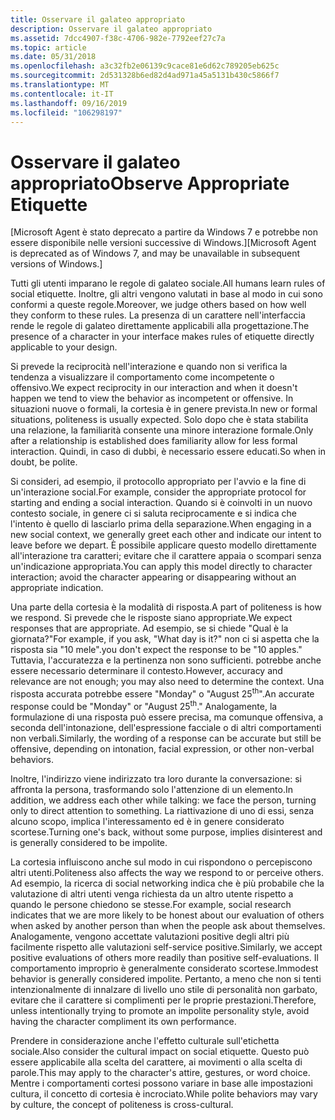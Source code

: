 ```yaml
---
title: Osservare il galateo appropriato
description: Osservare il galateo appropriato
ms.assetid: 7dcc4907-f38c-4706-982e-7792eef27c7a
ms.topic: article
ms.date: 05/31/2018
ms.openlocfilehash: a3c32fb2e06139c9cace81e6d62c789205eb625c
ms.sourcegitcommit: 2d531328b6ed82d4ad971a45a5131b430c5866f7
ms.translationtype: MT
ms.contentlocale: it-IT
ms.lasthandoff: 09/16/2019
ms.locfileid: "106298197"
---
```

# <a name="observe-appropriate-etiquette"></a><span data-ttu-id="56241-103">Osservare il galateo appropriato</span><span class="sxs-lookup"><span data-stu-id="56241-103">Observe Appropriate Etiquette</span></span>

<span data-ttu-id="56241-104">\[Microsoft Agent è stato deprecato a partire da Windows 7 e potrebbe non essere disponibile nelle versioni successive di Windows.\]</span><span class="sxs-lookup"><span data-stu-id="56241-104">\[Microsoft Agent is deprecated as of Windows 7, and may be unavailable in subsequent versions of Windows.\]</span></span>

<span data-ttu-id="56241-105">Tutti gli utenti imparano le regole di galateo sociale.</span><span class="sxs-lookup"><span data-stu-id="56241-105">All humans learn rules of social etiquette.</span></span> <span data-ttu-id="56241-106">Inoltre, gli altri vengono valutati in base al modo in cui sono conformi a queste regole.</span><span class="sxs-lookup"><span data-stu-id="56241-106">Moreover, we judge others based on how well they conform to these rules.</span></span> <span data-ttu-id="56241-107">La presenza di un carattere nell'interfaccia rende le regole di galateo direttamente applicabili alla progettazione.</span><span class="sxs-lookup"><span data-stu-id="56241-107">The presence of a character in your interface makes rules of etiquette directly applicable to your design.</span></span>

<span data-ttu-id="56241-108">Si prevede la reciprocità nell'interazione e quando non si verifica la tendenza a visualizzare il comportamento come incompetente o offensivo.</span><span class="sxs-lookup"><span data-stu-id="56241-108">We expect reciprocity in our interaction and when it doesn't happen we tend to view the behavior as incompetent or offensive.</span></span> <span data-ttu-id="56241-109">In situazioni nuove o formali, la cortesia è in genere prevista.</span><span class="sxs-lookup"><span data-stu-id="56241-109">In new or formal situations, politeness is usually expected.</span></span> <span data-ttu-id="56241-110">Solo dopo che è stata stabilita una relazione, la familiarità consente una minore interazione formale.</span><span class="sxs-lookup"><span data-stu-id="56241-110">Only after a relationship is established does familiarity allow for less formal interaction.</span></span> <span data-ttu-id="56241-111">Quindi, in caso di dubbi, è necessario essere educati.</span><span class="sxs-lookup"><span data-stu-id="56241-111">So when in doubt, be polite.</span></span>

<span data-ttu-id="56241-112">Si consideri, ad esempio, il protocollo appropriato per l'avvio e la fine di un'interazione social.</span><span class="sxs-lookup"><span data-stu-id="56241-112">For example, consider the appropriate protocol for starting and ending a social interaction.</span></span> <span data-ttu-id="56241-113">Quando si è coinvolti in un nuovo contesto sociale, in genere ci si saluta reciprocamente e si indica che l'intento è quello di lasciarlo prima della separazione.</span><span class="sxs-lookup"><span data-stu-id="56241-113">When engaging in a new social context, we generally greet each other and indicate our intent to leave before we depart.</span></span> <span data-ttu-id="56241-114">È possibile applicare questo modello direttamente all'interazione tra caratteri; evitare che il carattere appaia o scompari senza un'indicazione appropriata.</span><span class="sxs-lookup"><span data-stu-id="56241-114">You can apply this model directly to character interaction; avoid the character appearing or disappearing without an appropriate indication.</span></span>

<span data-ttu-id="56241-115">Una parte della cortesia è la modalità di risposta.</span><span class="sxs-lookup"><span data-stu-id="56241-115">A part of politeness is how we respond.</span></span> <span data-ttu-id="56241-116">Si prevede che le risposte siano appropriate.</span><span class="sxs-lookup"><span data-stu-id="56241-116">We expect responses that are appropriate.</span></span> <span data-ttu-id="56241-117">Ad esempio, se si chiede "Qual è la giornata?"</span><span class="sxs-lookup"><span data-stu-id="56241-117">For example, if you ask, "What day is it?"</span></span> <span data-ttu-id="56241-118">non ci si aspetta che la risposta sia "10 mele".</span><span class="sxs-lookup"><span data-stu-id="56241-118">you don't expect the response to be "10 apples."</span></span> <span data-ttu-id="56241-119">Tuttavia, l'accuratezza e la pertinenza non sono sufficienti. potrebbe anche essere necessario determinare il contesto.</span><span class="sxs-lookup"><span data-stu-id="56241-119">However, accuracy and relevance are not enough; you may also need to determine the context.</span></span> <span data-ttu-id="56241-120">Una risposta accurata potrebbe essere "Monday" o "August 25<sup>th</sup>".</span><span class="sxs-lookup"><span data-stu-id="56241-120">An accurate response could be "Monday" or "August 25<sup>th</sup>."</span></span> <span data-ttu-id="56241-121">Analogamente, la formulazione di una risposta può essere precisa, ma comunque offensiva, a seconda dell'intonazione, dell'espressione facciale o di altri comportamenti non verbali.</span><span class="sxs-lookup"><span data-stu-id="56241-121">Similarly, the wording of a response can be accurate but still be offensive, depending on intonation, facial expression, or other non-verbal behaviors.</span></span>

<span data-ttu-id="56241-122">Inoltre, l'indirizzo viene indirizzato tra loro durante la conversazione: si affronta la persona, trasformando solo l'attenzione di un elemento.</span><span class="sxs-lookup"><span data-stu-id="56241-122">In addition, we address each other while talking: we face the person, turning only to direct attention to something.</span></span> <span data-ttu-id="56241-123">La riattivazione di uno di essi, senza alcuno scopo, implica l'interessamento ed è in genere considerato scortese.</span><span class="sxs-lookup"><span data-stu-id="56241-123">Turning one's back, without some purpose, implies disinterest and is generally considered to be impolite.</span></span>

<span data-ttu-id="56241-124">La cortesia influiscono anche sul modo in cui rispondono o percepiscono altri utenti.</span><span class="sxs-lookup"><span data-stu-id="56241-124">Politeness also affects the way we respond to or perceive others.</span></span> <span data-ttu-id="56241-125">Ad esempio, la ricerca di social networking indica che è più probabile che la valutazione di altri utenti venga richiesta da un altro utente rispetto a quando le persone chiedono se stesse.</span><span class="sxs-lookup"><span data-stu-id="56241-125">For example, social research indicates that we are more likely to be honest about our evaluation of others when asked by another person than when the people ask about themselves.</span></span> <span data-ttu-id="56241-126">Analogamente, vengono accettate valutazioni positive degli altri più facilmente rispetto alle valutazioni self-service positive.</span><span class="sxs-lookup"><span data-stu-id="56241-126">Similarly, we accept positive evaluations of others more readily than positive self-evaluations.</span></span> <span data-ttu-id="56241-127">Il comportamento improprio è generalmente considerato scortese.</span><span class="sxs-lookup"><span data-stu-id="56241-127">Immodest behavior is generally considered impolite.</span></span> <span data-ttu-id="56241-128">Pertanto, a meno che non si tenti intenzionalmente di innalzare di livello uno stile di personalità non garbato, evitare che il carattere si complimenti per le proprie prestazioni.</span><span class="sxs-lookup"><span data-stu-id="56241-128">Therefore, unless intentionally trying to promote an impolite personality style, avoid having the character compliment its own performance.</span></span>

<span data-ttu-id="56241-129">Prendere in considerazione anche l'effetto culturale sull'etichetta sociale.</span><span class="sxs-lookup"><span data-stu-id="56241-129">Also consider the cultural impact on social etiquette.</span></span> <span data-ttu-id="56241-130">Questo può essere applicabile alla scelta del carattere, ai movimenti o alla scelta di parole.</span><span class="sxs-lookup"><span data-stu-id="56241-130">This may apply to the character's attire, gestures, or word choice.</span></span> <span data-ttu-id="56241-131">Mentre i comportamenti cortesi possono variare in base alle impostazioni cultura, il concetto di cortesia è incrociato.</span><span class="sxs-lookup"><span data-stu-id="56241-131">While polite behaviors may vary by culture, the concept of politeness is cross-cultural.</span></span>

 

 




